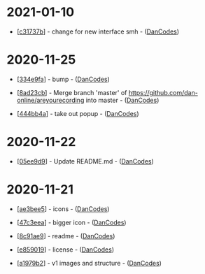 
# 2021-01-10
- [[c31737b](https://github.com/dan-online/areyourecording/commit/c31737bbe4013e439d60e35f2abe8ad04dec2a14)] - change for new interface smh - ([DanCodes](DanCodes))

# 2020-11-25
- [[334e9fa](https://github.com/dan-online/areyourecording/commit/334e9fa2d56793d3538c667b2e9b1ad1ad09e5d0)] - bump - ([DanCodes](DanCodes))

- [[8ad23cb](https://github.com/dan-online/areyourecording/commit/8ad23cb1ce70ec9b65f7727b3c6d255a33a84b33)] - Merge branch 'master' of https://github.com/dan-online/areyourecording into master - ([DanCodes](DanCodes))

- [[444bb4a](https://github.com/dan-online/areyourecording/commit/444bb4a72c0a82adb7305e8784dc620ea00fa9e0)] - take out popup - ([DanCodes](DanCodes))

# 2020-11-22
- [[05ee9d9](https://github.com/dan-online/areyourecording/commit/05ee9d9858edb9374ddd7441ba81540c3c380e28)] - Update README.md - ([DanCodes](DanCodes))

# 2020-11-21
- [[ae3bee5](https://github.com/dan-online/areyourecording/commit/ae3bee57563f3252750bfbc72c6b0c502fb76eb2)] - icons - ([DanCodes](DanCodes))

- [[47c3eea](https://github.com/dan-online/areyourecording/commit/47c3eea675314ce98fe37af44aec8fe4ade3a335)] - bigger icon - ([DanCodes](DanCodes))

- [[8c91ae9](https://github.com/dan-online/areyourecording/commit/8c91ae96fba43ccfda1301810460e279e594f146)] - readme - ([DanCodes](DanCodes))

- [[e859019](https://github.com/dan-online/areyourecording/commit/e859019dfd07188c4a76b36b8e56484caec92025)] - license - ([DanCodes](DanCodes))

- [[a1979b2](https://github.com/dan-online/areyourecording/commit/a1979b2a14da9fac9a6110fbdd074d39b91366c0)] - v1 images and structure - ([DanCodes](DanCodes))